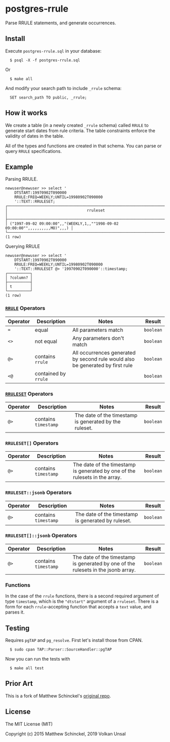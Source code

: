 # postgres-rrule

Parse RRULE statements, and generate occurrences.

## Install

Execute `postgres-rrule.sql` in your database:

```
  $ psql -X -f postgres-rrule.sql
```

Or

```
  $ make all
```

And modify your search path to include `_rrule` schema:

```
  SET search_path TO public, _rrule;
```

## How it works

We create a table (in a newly created `_rrule` schema) called `RRULE` to generate start dates from rule criteria. The table constraints enforce the validity of dates in the table.

All of the types and functions are created in that schema. You can parse or query `RRULE` specifications.

## Example

Parsing RRULE.

```
newuser@newuser >> select '
    DTSTART:19970902T090000
    RRULE:FREQ=WEEKLY;UNTIL=19980902T090000
    '::TEXT::RRULESET;
┌───────────────────────────────────────────────────────────────────────────────┐
│                                   rruleset                                    │
├───────────────────────────────────────────────────────────────────────────────┤
│ ("1997-09-02 09:00:00",,"(WEEKLY,1,,""1998-09-02 09:00:00"",,,,,,,,,,MO)",,,) │
└───────────────────────────────────────────────────────────────────────────────┘
(1 row)
```

Querying RRULE

```
newuser@newuser >> select '
    DTSTART:19970902T090000
    RRULE:FREQ=WEEKLY;UNTIL=19980902T090000
    '::TEXT::RRULESET @> '19970902T090000'::timestamp;
┌──────────┐
│ ?column? │
├──────────┤
│ t        │
└──────────┘
(1 row)
```


### [`RRULE`](https://github.com/volkanunsal/postgres-rrule/blob/master/src/types/types.sql#L19-L36) Operators

| Operator | Description | Notes | Result |
| -------- | ----------- | ----- | ------ |
| `=` | equal | All parameters match | `boolean` |
| `<>` | not equal | Any parameters don't match | `boolean` |
| `@>` | contains `rrule` | All occurrences generated by second rule would also be generated by first rule | `boolean` |
| `<@` | contained by `rrule` | | `boolean` |

### [`RRULESET`](https://github.com/volkanunsal/postgres-rrule/blob/master/src/types/types.sql#L39-L45) Operators

| Operator | Description | Notes | Result |
| -------- | ----------- | ----- | ------ |
| `@>` | contains `timestamp` | The date of the timestamp is generated by the ruleset. | `boolean` |

### `RRULESET[]` Operators

| Operator | Description | Notes | Result |
| -------- | ----------- | ----- | ------ |
| `@>` | contains `timestamp` | The date of the timestamp is generated by one of the rulesets in the array. | `boolean` |


### `RRULESET::jsonb` Operators

| Operator | Description | Notes | Result |
| -------- | ----------- | ----- | ------ |
| `@>` | contains `timestamp` | The date of the timestamp is generated by ruleset. | `boolean` |


### `RRULESET[]::jsonb` Operators

| Operator | Description | Notes | Result |
| -------- | ----------- | ----- | ------ |
| `@>` | contains `timestamp` | The date of the timestamp is generated by one of the rulesets in the jsonb array. | `boolean` |


### Functions

In the case of the `rrule` functions, there is a second required argument of type `timestamp`, which is the `"dtstart"` argument of a `rruleset`. There is a form for each `rrule`-accepting function that accepts a `text` value, and parses it.


## Testing

Requires `pgTAP` and `pg_resolve`. First let's install those from CPAN.

```
  $ sudo cpan TAP::Parser::SourceHandler::pgTAP
```

Now you can run the tests with

```
  $ make all test
```

## Prior Art

This is a fork of Matthew Schinckel's [original repo](https://bitbucket.org/schinckel/postgres-rrule).


## License

The MIT License (MIT)

Copyright (c) 2015 Matthew Schinckel, 2019 Volkan Unsal
